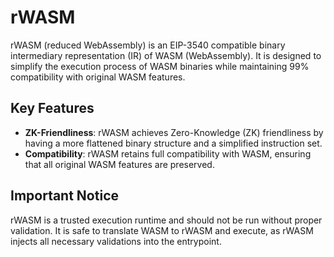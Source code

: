 # rWASM

rWASM (reduced WebAssembly) is an EIP-3540 compatible binary intermediary representation (IR) of WASM (WebAssembly).
It is designed
to simplify the execution process of WASM binaries while maintaining 99% compatibility with original WASM features.

## Key Features

- **ZK-Friendliness**: rWASM achieves Zero-Knowledge (ZK) friendliness by having a more flattened binary structure and a simplified instruction set.
- **Compatibility**: rWASM retains full compatibility with WASM, ensuring that all original WASM features are preserved.

## Important Notice

rWASM is a trusted execution runtime and should not be run without proper validation.
It is safe to translate WASM to rWASM and execute, as rWASM injects all necessary validations into the entrypoint.